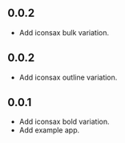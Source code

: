 ## 0.0.2

* Add iconsax bulk variation.

## 0.0.2

* Add iconsax outline variation.

## 0.0.1

* Add iconsax bold variation.
* Add example app.
